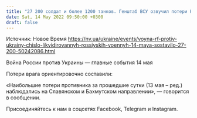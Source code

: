 ```yaml
---
title: "27 200 солдат и более 1200 танков. Генштаб ВСУ озвучил потери России с начала войны против Украины"
date: Sat, 14 May 2022 09:50:00 +0300
draft: false
---
```

Источник: Новое Время https://nv.ua/ukraine/events/voyna-rf-protiv-ukrainy-chislo-likvidirovannyh-rossiyskih-voennyh-14-maya-sostavilo-27-200-50242086.html


Война России против Украины — главные события 14 мая

Потери врага ориентировочно составили:

«Наибольшие потери противника за прошедшие сутки (13 мая – ред.) наблюдались на Славянском и Бахмутском направлении», — говорится в сообщении.

Присоединяйтесь к нам в соцсетях Facebook, Telegram и Instagram.

